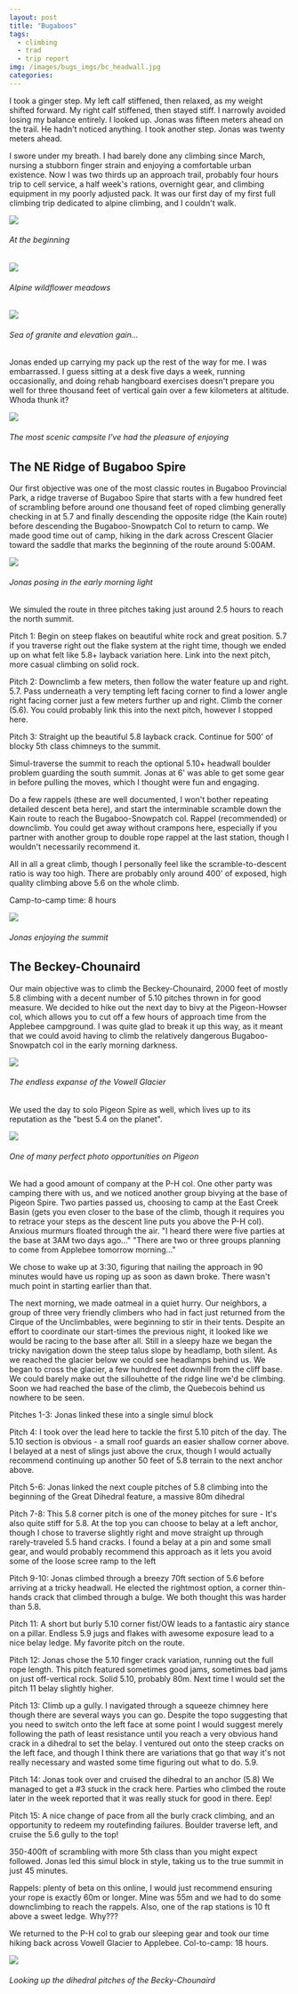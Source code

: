 ```yaml
---
layout: post
title: "Bugaboos"
tags:
  - climbing
  - trad
  - trip report
img: /images/bugs_imgs/bc_headwall.jpg
categories:
---
```


I took a ginger step. My left calf stiffened, then relaxed, as my weight shifted forward. My right calf stiffened, then stayed stiff. I narrowly avoided losing my balance entirely. I looked up. Jonas was fifteen meters ahead on the trail. He hadn't noticed anything. I took another step. Jonas was twenty meters ahead.

I swore under my breath. I had barely done any climbing since March, nursing a stubborn finger strain and enjoying a comfortable urban existence. Now I was two thirds up an approach trail, probably four hours trip to cell service, a half week's rations, overnight gear, and climbing equipment in my poorly adjusted pack. It was our first day of my first full climbing trip dedicated to alpine climbing, and I couldn't walk.

![](/images/bugs_imgs/trail1.jpg)

<h6>At the beginning</h6>

![](/images/bugs_imgs/trail2.jpg)

<h6>Alpine wildflower meadows</h6>

![](/images/bugs_imgs/trail3.jpg)

<h6>Sea of granite and elevation gain...</h6>

Jonas ended up carrying my pack up the rest of the way for me. I was embarrassed. I guess sitting at a desk five days a week, running occasionally, and doing rehab hangboard exercises doesn't prepare you well for three thousand feet of vertical gain over a few kilometers at altitude. Whoda thunk it?

![](/images/bugs_imgs/campsite.jpg)

<h6>The most scenic campsite I've had the pleasure of enjoying</h6>

## The NE Ridge of Bugaboo Spire

Our first objective was one of the most classic routes in Bugaboo Provincial Park, a ridge traverse of Bugaboo Spire that starts with a few hundred feet of scrambling before around one thousand feet of roped climbing generally checking in at 5.7 and finally descending the opposite ridge (the Kain route) before descending the Bugaboo-Snowpatch Col to return to camp. We made good time out of camp, hiking in the dark across Crescent Glacier toward the saddle that marks the beginning of the route around 5:00AM.

![](/images/bugs_imgs/bs_approach.jpg)

<h6>Jonas posing in the early morning light</h6>

We simuled the route in three pitches taking just around 2.5 hours to reach the north summit.

Pitch 1: Begin on steep flakes on beautiful white rock and great position. 5.7 if you traverse right out the flake system at the right time, though we ended up on what felt like 5.8+ layback variation here. Link into the next pitch, more casual climbing on solid rock.

Pitch 2: Downclimb a few meters, then follow the water feature up and right. 5.7. Pass underneath a very tempting left facing corner to find a lower angle right facing corner just a few meters further up and right. Climb the corner (5.6). You could probably link this into the next pitch, however I stopped here.

Pitch 3: Straight up the beautiful 5.8 layback crack. Continue for 500' of blocky 5th class chimneys to the summit.

Simul-traverse the summit to reach the optional 5.10+ headwall boulder problem guarding the south summit. Jonas at 6' was able to get some gear in before pulling the moves, which I thought were fun and engaging.

Do a few rappels (these are well documented, I won't bother repeating detailed descent beta here), and start the interminable scramble down the Kain route to reach the Bugaboo-Snowpatch col. Rappel (recommended) or downclimb. You could get away without crampons here, especially if you partner with another group to double rope rappel at the last station, though I wouldn't necessarily recommend it.

All in all a great climb, though I personally feel like the scramble-to-descent ratio is way too high. There are probably only around 400' of exposed, high quality climbing above 5.6 on the whole climb.

Camp-to-camp time: 8 hours

![](/images/bugs_imgs/bs_summit.jpg)

<h6>Jonas enjoying the summit</h6>

## The Beckey-Chounaird

Our main objective was to climb the Beckey-Chounaird, 2000 feet of mostly 5.8 climbing with a decent number of 5.10 pitches thrown in for good measure. We decided to hike out the next day to bivy at the Pigeon-Howser col, which allows you to cut off a few hours of approach time from the Applebee campground. I was quite glad to break it up this way, as it meant that we could avoid having to climb the relatively dangerous Bugaboo-Snowpatch col in the early morning darkness.

![](/images/bugs_imgs/vowell.jpg)

<h6>The endless expanse of the Vowell Glacier</h6>

We used the day to solo Pigeon Spire as well, which lives up to its reputation as the "best 5.4 on the planet".

![](/images/bugs_imgs/pigeon_summit.jpg)

<h6>One of many perfect photo opportunities on Pigeon</h6>

We had a good amount of company at the P-H col. One other party was camping there with us, and we noticed another group bivying at the base of Pigeon Spire. Two parties passed us, choosing to camp at the East Creek Basin (gets you even closer to the base of the climb, though it requires you to retrace your steps as the descent line puts you above the P-H col). Anxious murmurs floated through the air. "I heard there were five parties at the base at 3AM two days ago..." "There are two or three groups planning to come from Applebee tomorrow morning..."

We chose to wake up at 3:30, figuring that nailing the approach in 90 minutes would have us roping up as soon as dawn broke. There wasn't much point in starting earlier than that.

The next morning, we made oatmeal in a quiet hurry. Our neighbors, a group of three very friendly climbers who had in fact just returned from the Cirque of the Unclimbables, were beginning to stir in their tents. Despite an effort to coordinate our start-times the previous night, it looked like we would be racing to the base after all. Still in a sleepy haze we began the tricky navigation down the steep talus slope by headlamp, both silent. As we reached the glacier below we could see headlamps behind us. We began to cross the glacier, a few hundred feet downhill from the cliff base. We could barely make out the sillouhette of the ridge line we'd be climbing. Soon we had reached the base of the climb, the Quebecois behind us nowhere to be seen.

Pitches 1-3: Jonas linked these into a single simul block

Pitch 4: I took over the lead here to tackle the first 5.10 pitch of the day. The 5.10 section is obvious - a small roof guards an easier shallow corner above. I belayed at a nest of slings just above the crux, though I would actually recommend continuing up another 50 feet of 5.8 terrain to the next anchor above.

Pitch 5-6: Jonas linked the next couple pitches of 5.8 climbing into the beginning of the Great Dihedral feature, a massive 80m dihedral

Pitch 7-8: This 5.8 corner pitch is one of the money pitches for sure - It's also quite stiff for 5.8. At the top you can choose to belay at a left anchor, though I chose to traverse slightly right and move straight up through rarely-traveled 5.5 hand cracks. I found a belay at a pin and some small gear, and would probably recommend this approach as it lets you avoid some of the loose scree ramp to the left

Pitch 9-10: Jonas climbed through a breezy 70ft section of 5.6 before arriving at a tricky headwall. He elected the rightmost option, a corner thin-hands crack that climbed through a bulge. We both thought this was harder than 5.8.

Pitch 11: A short but burly 5.10 corner fist/OW leads to a fantastic airy stance on a pillar. Endless 5.9 jugs and flakes with awesome exposure lead to a nice belay ledge. My favorite pitch on the route.

Pitch 12: Jonas chose the 5.10 finger crack variation, running out the full rope length. This pitch featured sometimes good jams, sometimes bad jams on just off-vertical rock. Solid 5.10, probably 80m. Next time I would set the pitch 11 belay slightly higher.

Pitch 13: Climb up a gully. I navigated through a squeeze chimney here though there are several ways you can go. Despite the topo suggesting that you need to switch onto the left face at some point I would suggest merely following the path of least resistance until you reach a very obvious hand crack in a dihedral to set the belay. I ventured out onto the steep cracks on the left face, and though I think there are variations that go that way it's not really necessary and wasted some time figuring out what to do. 5.9.

Pitch 14: Jonas took over and cruised the dihedral to an anchor (5.8) We managed to get a #3 stuck in the crack here. Parties who climbed the route later in the week reported that it was really stuck for good in there. Eep!

Pitch 15: A nice change of pace from all the burly crack climbing, and an opportunity to redeem my routefinding failures. Boulder traverse left, and cruise the 5.6 gully to the top!

350-400ft of scrambling with more 5th class than you might expect followed. Jonas led this simul block in style, taking us to the true summit in just 45 minutes.

Rappels: plenty of beta on this online, I would just recommend ensuring your rope is exactly 60m or longer. Mine was 55m and we had to do some downclimbing to reach the rappels. Also, one of the rap stations is 10 ft above a sweet ledge. Why???

We returned to the P-H col to grab our sleeping gear and took our time hiking back across Vowell Glacier to Applebee. Col-to-camp: 18 hours.

![](/images/bugs_imgs/bc_headwall.jpg)

<h6>Looking up the dihedral pitches of the Becky-Chounaird</h6>
